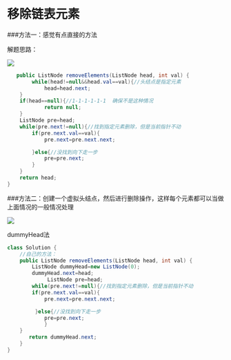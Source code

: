 # 移除链表元素

###方法一：感觉有点直接的方法

解题思路：

![](E:\javaSE_knowledgepoint\删除链表指定元素.png)

```java
   public ListNode removeElements(ListNode head, int val) {
        while(head!=null&&head.val==val){//头结点是指定元素
            head=head.next;
    }
    if(head==null){//1-1-1-1-1-1  确保不是这种情况
            return null;
    }
    ListNode pre=head;
    while(pre.next!=null){//找到指定元素删除，但是当前指针不动
        if(pre.next.val==val){
            pre.next=pre.next.next;

        }else{//没找到向下走一步
            pre=pre.next;
        }
    }
    return head;
}
```



###方法二：创建一个虚拟头结点，然后进行删除操作，这样每个元素都可以当做上面情况的一般情况处理

![](E:\javaSE_knowledgepoint\删除链表指定元素2.png)

dummyHead法

```java
class Solution {
    //自己的方法：
    public ListNode removeElements(ListNode head, int val) {
        ListNode dummyHead=new ListNode(0);
        dummyHead.next=head;
             ListNode pre=head;
    	while(pre.next!=null){//找到指定元素删除，但是当前指针不动
        if(pre.next.val==val){
            pre.next=pre.next.next;

       	 }else{//没找到向下走一步
            pre=pre.next;
        	}
    }
       return dummyHead.next;
    }
}
```


